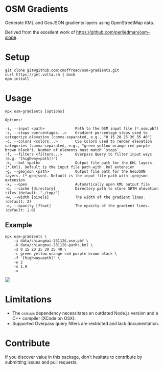 OSM Gradients
=========

Generate KML and GeoJSON gradients layers using OpenStreetMap data.

Derived from the excellent work of https://github.com/perliedman/osm-slope.

# Setup

	git clone git@github.com:cmoffroad/osm-gradients.git
	curl https://get.volta.sh | bash
	npm install

# Usage
	
	npx osm-gradients [options]

	Options:

	-i, --input <path>              Path to the OSM input file (*.osm.pbf)
	-s, --stops <percentages...>    Gradient percentage stops used to categorize elevation (comma-separated, e.g., "0 15 20 25 30 35 40")
	-c, --colors <colors...>        CSS Colors used to render elevation categories (comma-separated, e.g., "green yellow orange red purple brown black"). Number of elements must match `stops`.
	-f, --filters <filters...>      Overpass Query to filter input ways (e.g. '[highway=path])')
	-k, --kml <path>                Output file path for the KML layers. (*.kml). Default is the input file path with .kml extension
	-g, --geojson <path>            Output file path for the GeoJSON layers. (*.geojson). Default is the input file path with .geojson extension
	-x, --open                      Automatically open KML output file
	-d, --cache [directory]         Directory path to store SRTM elevation tiles (default: "./tmp/")
	-w, --width [pixels]            The width of the gradient lines. (default: 2)
  	-o, --opacity [float]           The opacity of the gradient lines. (default: 1.0)

## Example

	npx osm-gradients \
		-i data/chiangmai-231126.osm.pbf \
		-k data/chiangmai-231126-paths.kml \
		-s 0 15 20 25 30 35 40 \
		-c green yellow orange red purple brown black \
		-f '[highway=path]' \
		-w 2
		-o 1.0
		-x

![](./docs/screenshot.png)

# Limitations

- The `osmium` dependency necessitates an outdated Node.js version and a C++ compiler (XCode on OSX).
- Supported Overpass query filters are restricted and lack documentation.

# Contribute

If you discover value in this package, don't hesitate to contribute by submitting issues and pull requests.